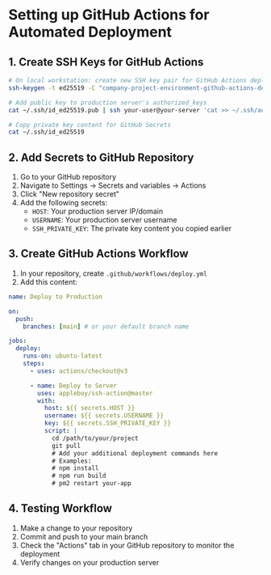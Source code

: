 # Setting up GitHub Actions for Automated Deployment

## 1. Create SSH Keys for GitHub Actions

```bash
# On local workstation: create new SSH key pair for GitHub Actions deployment
ssh-keygen -t ed25519 -C "company-project-environment-github-actions-deploy"

# Add public key to production server's authorized_keys
cat ~/.ssh/id_ed25519.pub | ssh your-user@your-server 'cat >> ~/.ssh/authorized_keys'

# Copy private key content for GitHub Secrets
cat ~/.ssh/id_ed25519
```

## 2. Add Secrets to GitHub Repository

1. Go to your GitHub repository
2. Navigate to Settings → Secrets and variables → Actions
3. Click "New repository secret"
4. Add the following secrets:
   - `HOST`: Your production server IP/domain
   - `USERNAME`: Your production server username
   - `SSH_PRIVATE_KEY`: The private key content you copied earlier

## 3. Create GitHub Actions Workflow

1. In your repository, create `.github/workflows/deploy.yml`
2. Add this content:

```yaml
name: Deploy to Production

on:
  push:
    branches: [main] # or your default branch name

jobs:
  deploy:
    runs-on: ubuntu-latest
    steps:
      - uses: actions/checkout@v3

      - name: Deploy to Server
        uses: appleboy/ssh-action@master
        with:
          host: ${{ secrets.HOST }}
          username: ${{ secrets.USERNAME }}
          key: ${{ secrets.SSH_PRIVATE_KEY }}
          script: |
            cd /path/to/your/project
            git pull
            # Add your additional deployment commands here
            # Examples:
            # npm install
            # npm run build
            # pm2 restart your-app
```

## 4. Testing Workflow

1. Make a change to your repository
2. Commit and push to your main branch
3. Check the "Actions" tab in your GitHub repository to monitor the deployment
4. Verify changes on your production server
